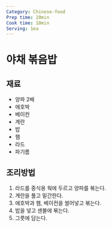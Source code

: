```yaml
---
Category: Chinese-food
Prep time: 20min
Cook time: 10min
Serving: 1ea
---
```


# 야채 볶음밥

## 재료
* 양파 2배
* 애호박
* 베이컨
* 계란
* 밥
* 햄
* 라드
* 파기름

## 조리방법
1. 라드를 중식용 웍에 두르고 양파를 볶는다.
2. 계란을 풀고 밑간한다.
3. 애호박과 햄, 베이컨을 썰어넣고 볶는다.
4. 밥을 넣고 센불에 볶는다.
5. 그릇에 담는다.
